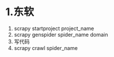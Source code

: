 # 1.东软

1. scrapy startproject project_name
2. scrapy genspider spider_name domain
3. 写代码
4. scrapy crawl spider_name 
